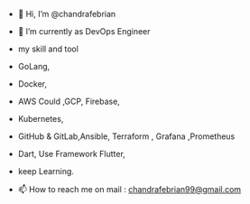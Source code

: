 - 👋 Hi, I’m @chandrafebrian
- 🌱 I’m currently as DevOps Engineer

- my skill and tool

- GoLang,
- Docker,
- AWS Could ,GCP, Firebase,
- Kubernetes,
- GitHub & GitLab,Ansible, Terraform , Grafana ,Prometheus
- Dart, Use Framework Flutter,
- keep Learning.


- 📫 How to reach me on mail : chandrafebrian99@gmail.com

<!---
chandrafebrian/chandrafebrian is a ✨ special ✨ repository because its `README.md` (this file) appears on your GitHub profile.
You can click the Preview link to take a look at your changes.
--->
